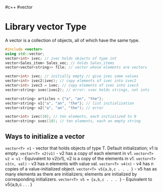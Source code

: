 #c++
#vector

# Library vector Type

A vector is a collection of objects, all of which have the same type.

```C++
#include <vector>
using std::vector;
vector<int> ivec; // ivec holds objects of type int
vector<Sales_item> Sales_vec; // holds Sales_items
vector<vector<string>> file; // vector whose elements are vectors

vector<int> ivec; // initially empty // give ivec some values
vector<int> ivec2(ivec); // copy elements of ivec into ivec2
vector<int> ivec3 = ivec; // copy elements of ivec into ivec3
vector<string> svec(ivec2); // error: svec holds strings, not ints

vector<string> articles = {"a", "an", "the"};
vector<string> v1{"a", "an", "the"}; // list initialization
vector<string> v2("a", "an", "the"); // error

vector<int> ivec(10); // ten elements, each initialized to 0
vector<string> svec(10); // ten elements, each an empty string
```

## Ways to initialize a vector

`vector<T> v1` - vector that holds objects of type T. Default initialization; v1 is empty.
`vector<T> v2(v1)` - v2 has a copy of each element in v1.
`vector<T> v2 = v1` - Equivalent to v2(v1), v2 is a copy of the elements in v1.
`vector<T> v3(n, val)` - v3 has n elements with value val.
`vector<T> v4(n)` - v4 has n copies of a value-initialized object.
`vector<T> v5{a,b,c . . . }` - v5 has as many elements as there are initializers; elements are initialized by corresponding initializers.
`vector<T> v5 = {a,b,c . . . }` - Equivalent to v5{a,b,c . . . }
